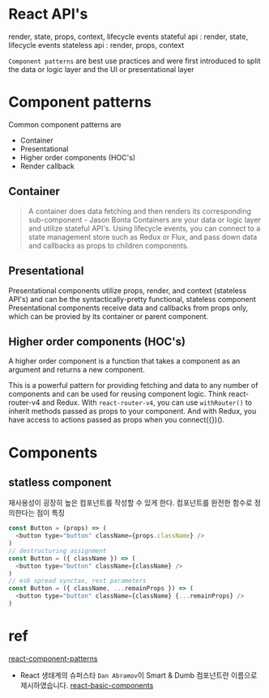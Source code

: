 # React API's
render, state, props, context, lifecycle events
stateful api : render, state, lifecycle events
stateless api : render, props, context

`Component patterns` are best use practices and were first introduced to split 
the data or logic layer and the UI or presentational layer

# Component patterns
Common component patterns are
- Container
- Presentational
- Higher order components (HOC's)
- Render callback

## Container 
> A container does data fetching and then renders its corresponding sub-component - Jason Bonta
Containers are your data or logic layer and utilize stateful API's.
Using lifecycle events, you can connect to a state management store such as Redux or Flux, and
pass down data and callbacks as props to children components.

## Presentational
Presentational components utilize props, render, and context (stateless API's)
and can be the syntactically-pretty functional, stateless component
Presentational components receive data and callbacks from props only, which
can be provied by its container or parent component.

## Higher order components (HOC's)
A higher order component is a function that takes a component as an argument and returns a new component.

This is a powerful pattern for providing fetching and data to any number of components and
can be used for reusing component logic. Think react-router-v4 and Redux. With `react-router-v4`, you can use `withRouter()`
to inherit methods passed as props to your component. And with Redux, you have access to actions passed as props
when you connect({})().

# Components
## statless component
재사용성이 굉장히 높은 컴포넌트를 작성할 수 있게 한다. 컴포넌트를 완전한 함수로 정의한다는 점이 특징
```js
const Button = (props) => (
  <button type="button" className={props.className} />
)
// destructuring assignment
const Button = ({ className }) => (
  <button type="button" className={className} />
)
// es6 spread synctax, rest parameters
const Button = ({ className, ...remainProps }) => (
  <button type="button" className={className} {...remainProps} />
)
```



# ref
[react-component-patterns](https://medium.com/teamsubchannel/react-component-patterns-e7fb75be7bb0)
- React 생태계의 슈퍼스타 `Dan Abramov`이 Smart & Dumb 컴포넌트란 이름으로 제시하였습니다. 
[react-basic-components](https://medium.com/little-big-programming/react의-기본-컴포넌트를-알아보자-92c923011818)